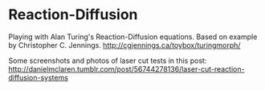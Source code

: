 Reaction-Diffusion
==================

Playing with Alan Turing's Reaction-Diffusion equations. Based on example by Christopher C. Jennings.
http://cgjennings.ca/toybox/turingmorph/

Some screenshots and photos of laser cut tests in this post:
http://danielmclaren.tumblr.com/post/56744278136/laser-cut-reaction-diffusion-systems
